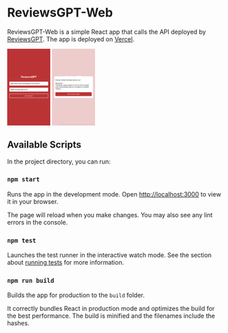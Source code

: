 # ReviewsGPT-Web

ReviewsGPT-Web is a simple React app that calls the API deployed by [ReviewsGPT](https://github.com/andrewnguonly/ReviewsGPT). The app is deployed on [Vercel](https://vercel.com/new/clone?repository-url=https://github.com/vercel/vercel/tree/main/examples/create-react-app&template=create-react-app).

<img src="screenshots/homescreen.png" width="100">
<img src="screenshots/modal.png" width="100">

## Available Scripts

In the project directory, you can run:

### `npm start`

Runs the app in the development mode. Open [http://localhost:3000](http://localhost:3000) to view it in your browser.

The page will reload when you make changes. You may also see any lint errors in the console.

### `npm test`

Launches the test runner in the interactive watch mode. See the section about [running tests](https://facebook.github.io/create-react-app/docs/running-tests) for more information.

### `npm run build`

Builds the app for production to the `build` folder.

It correctly bundles React in production mode and optimizes the build for the best performance. The build is minified and the filenames include the hashes.
